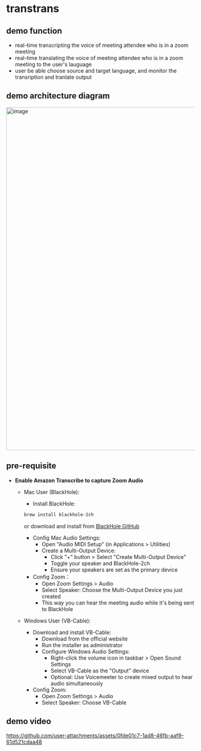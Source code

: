 # transtrans

## demo function
- real-time transcripting the voice of meeting attendee who is in a zoom meeting
- real-time translating the voice of meeting attendee who is in a zoom meeting to the user's lauguage
- user be able choose source and target language, and monitor the transription and tranlate output


## demo architecture diagram

<img width="914" alt="image" src="https://github.com/user-attachments/assets/fcbb1a9a-6b0d-4ba5-b934-9055228e6aaf" />


## pre-requisite
- **Enable Amazon Transcribe to capture Zoom Audio**
  - Mac User (BlackHole):
    - Install BlackHole:
    ```sh
    brew install blackhole-2ch
    ```
    or download and install from [BlackHole GitHub](https://github.com/ExistentialAudio/BlackHole)

    - Config Mac Audio Settings:
      - Open "Audio MIDI Setup" (in Applications > Utilities)
      - Create a Multi-Output Device:
         - Click "+" button > Select "Create Multi-Output Device"
         - Toggle your speaker and BlackHole-2ch
         - Ensure your speakers are set as the primary device
    - Config Zoom：
      - Open Zoom Settings > Audio
      - Select Speaker: Choose the Multi-Output Device you just created
      - This way you can hear the meeting audio while it's being sent to BlackHole

  - Windows User (VB-Cable):
    - Download and install VB-Cable:
      - Download from the official website
      - Run the installer as administrator
      - Configure Windows Audio Settings:
        - Right-click the volume icon in taskbar > Open Sound Settings
        - Select VB-Cable as the "Output" device
        - Optional: Use Voicemeeter to create mixed output to hear audio simultaneously
    - Config Zoom:
      - Open Zoom Settings > Audio
      - Select Speaker: Choose VB-Cable

## demo video

https://github.com/user-attachments/assets/0fde01c7-1ad8-46fb-aaf9-61d521cdaa48



